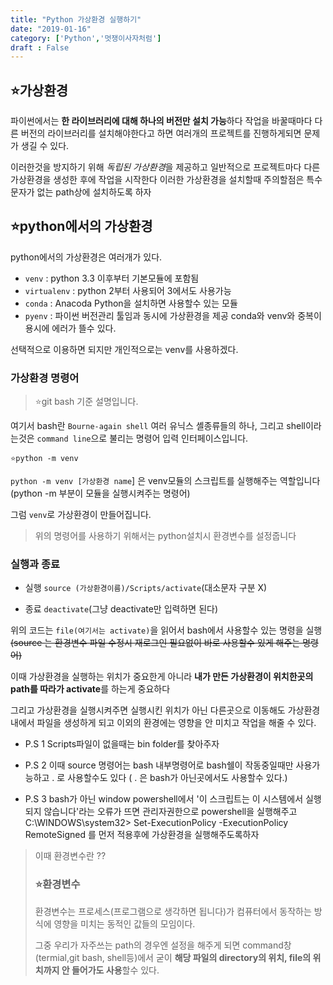 ```yaml
---
title: "Python 가상환경 실행하기"
date: "2019-01-16"
category: ['Python','멋쟁이사자처럼']
draft : False
---
```



## ⭐가상환경

파이썬에서는 **한 라이브러리에 대해 하나의 버전만 설치 가능**하다
작업을 바꿀때마다 다른 버전의 라이브러리를 설치해야한다고 하면
여러개의 프로젝트를 진행하게되면 문제가 생길 수 있다.

이러한것을 방지하기 위해 *독립된 가상환경*을 제공하고
일반적으로 프로젝트마다 다른 가상환경을 생성한 후에 작업을 시작한다
이러한 가상환경을 설치할때 주의할점은 특수문자가 없는 path상에 설치하도록 하자


## ⭐python에서의 가상환경

python에서의 가상환경은 여러개가 있다.

* `venv` : python 3.3 이후부터 기본모듈에 포함됨
* `virtualenv` : python 2부터 사용되어 3에서도 사용가능
* `conda` : Anacoda Python을 설치하면 사용할수 있는 모듈
* `pyenv` : 파이썬 버전관리 툴임과 동시에 가상환경을 제공
          conda와 venv와 중복이용시에 에러가 뜰수 있다.

선택적으로 이용하면 되지만 개인적으로는 venv를 사용하겠다.


### 가상환경 명령어

> ⭐git bash 기준 설명입니다.

여기서 bash란 `Bourne-again shell` 여러 유닉스 셸종류들의 하나,
그리고 shell이라는것은 `command line`으로 불리는 명령어 입력 인터페이스입니다.


`⭐python -m venv` 

`python -m venv [가상환경 name`] 은 venv모듈의 스크립트를 실행해주는 역할입니다
(python -m 부분이 모듈을 실행시켜주는 명령어)

그럼 `venv`로 가상환경이 만들어집니다.

>위의 명령어를 사용하기 위해서는 python설치시 환경변수를 설정줍니다

### 실행과 종료 

* 실행 `source (가상환경이름)/Scripts/activate`(대소문자 구분 X)

* 종료 `deactivate`(그냥 deactivate만 입력하면 된다)

위의 코드는 `file(여기서는 activate)`을 읽어서 bash에서 사용할수 있는 명령을 실행
~~(source 는 환경변수 파일 수정시 재로그인 필요없이 바로 사용할수 있게 해주는 명령어)~~

이때 가상환경을 실행하는 위치가 중요한게 아니라 
**내가 만든 가상환경이 위치한곳의 path를 따라가 activate**를 하는게 중요하다

그리고 가상환경을 실행시켜주면 실행시킨 위치가 아닌 다른곳으로 이동해도
가상환경내에서 파일을 생성하게 되고 이외의 환경에는 영향을 안 미치고 작업을 해줄 수 있다.


* P.S 1 Scripts파일이 없을때는 bin folder를 찾아주자

* P.S 2 이때 source 명령어는 bash 내부명령어로 bash쉘이 작동중일때만 사용가능하고
. 로 사용할수도 있다  ( . 은 bash가 아닌곳에서도 사용할수 있다.)

* P.S 3 bash가 아닌 window powershell에서 
'이 스크립트는 이 시스템에서 실행되지 않습니다'라는 오류가 뜨면
관리자권한으로 powershell을 실행해주고 
C:\WINDOWS\system32> Set-ExecutionPolicy -ExecutionPolicy RemoteSigned
를 먼저 적용후에 가상환경을 실행해주도록하자


> 이때 환경변수란 ??
> ### ⭐환경변수
>환경변수는 프로세스(프로그램으로 생각하면 됩니다)가 컴퓨터에서
>동작하는 방식에 영향을 미치는 동적인 값들의 모임이다.
>
>그중 우리가 자주쓰는 path의 경우엔 설정을 해주게 되면 
>command창(termial,git bash, shell등)에서 
>굳이 **해당 파일의 directory의 위치, file의 위치까지 안 들어가도 사용**할수 있다.


